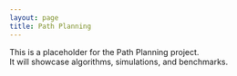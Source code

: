 ```yaml
---
layout: page
title: Path Planning
---
```


This is a placeholder for the Path Planning project.  
It will showcase algorithms, simulations, and benchmarks.
